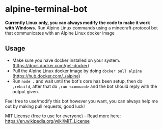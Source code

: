 # alpine-terminal-bot
**Currently Linux only, you can always modify the code to make it work with Windows.**
Run Alpine Linux commands using a minecraft-protocol bot that communicates with an Alpine Linux docker image

## Usage
- Make sure you have docker installed on your system. (https://docs.docker.com/get-docker)
- Pull the Alpine Linux docker image by doing `docker pull alpine` (https://hub.docker.com/_/alpine)
- Run `node .` and wait until the bot's core has been setup, then do `,rebuild`, after that do `,run <command>` and the bot should reply with the output given.

Feel free to use/modify this bot however you want, you can always help me out by making pull requests, good luck!

MIT License (free to use for everyone) - Read more here: https://en.wikipedia.org/wiki/MIT_License
